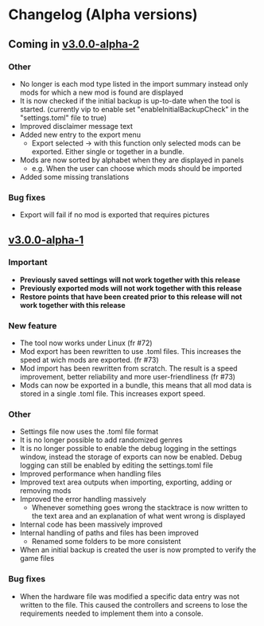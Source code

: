 # Changelog (Alpha versions)
## Coming in [v3.0.0-alpha-2](https://github.com/LMH01/MGT2_Mod_Tool/releases/tag/v3.0.0-alpha-1)

### Other
- No longer is each mod type listed in the import summary instead only mods for which a new mod is found are displayed
- It is now checked if the initial backup is up-to-date when the tool is started. (currently vip to enable set "enableInitialBackupCheck" in the "settings.toml" file to true)
- Improved disclaimer message text
- Added new entry to the export menu
  - Export selected -> with this function only selected mods can be exported. Either single or together in a bundle.
- Mods are now sorted by alphabet when they are displayed in panels
  - e.g. When the user can choose which mods should be imported
- Added some missing translations

### Bug fixes
- Export will fail if no mod is exported that requires pictures

## [v3.0.0-alpha-1](https://github.com/LMH01/MGT2_Mod_Tool/releases/tag/v3.0.0-alpha-1)

### Important
- **Previously saved settings will not work together with this release**
- **Previously exported mods will not work together with this release**
- **Restore points that have been created prior to this release will not work together with this release**

### New feature
- The tool now works under Linux (fr #72)
- Mod export has been rewritten to use .toml files. This increases the speed at wich mods are exported. (fr #73)
- Mod import has been rewritten from scratch. The result is a speed improvement, better reliability and more user-friendliness (fr #73)
- Mods can now be exported in a bundle, this means that all mod data is stored in a single .toml file. This increases export speed.

### Other
- Settings file now uses the .toml file format
- It is no longer possible to add randomized genres
- It is no longer possible to enable the debug logging in the settings window, instead the storage of exports can now be enabled. Debug logging can still be enabled by editing the settings.toml file
- Improved performance when handling files
- Improved text area outputs when importing, exporting, adding or removing mods
- Improved the error handling massively
    - Whenever something goes wrong the stacktrace is now written to the text area and an explanation of what went wrong is displayed
- Internal code has been massively improved
- Internal handling of paths and files has been improved
    - Renamed some folders to be more consistent
- When an initial backup is created the user is now prompted to verify the game files

### Bug fixes
- When the hardware file was modified a specific data entry was not written to the file. This caused the controllers and screens to lose the requirements needed to implement them into a console.
